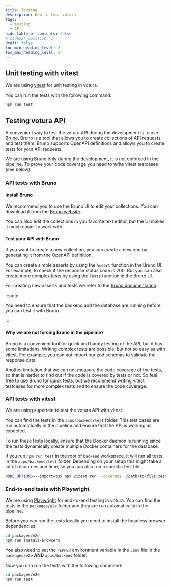 ```yaml
---
title: Testing
description: How to test votura
tags:
  - testing
  - API
hide_table_of_contents: false
# sidebar_position: 1
draft: false
toc_min_heading_level: 2
toc_max_heading_level: 3
---
```


## Unit testing with vitest

We are using [vitest](https://vitest.dev/) for unit testing in votura.

You can run the tests with the following command:

```bash
npm run test
```

## Testing votura API

A convenient way to test the votura API during the development is to use [Bruno](https://docs.usebruno.com).
Bruno is a tool that allows you to create collections of API requests and test them.
Bruno supports OpenAPI definitions and allows you to create tests for your API requests.

We are using Bruno only during the development, it is not enforced in the pipeline.
To prove your code coverage you need to write vitest testcases (see below).

### API tests with Bruno

#### Install Bruno

We recommend you to use the Bruno UI to edit your collections.
You can download it from the [Bruno website](https://www.usebruno.com/downloads).

You can also edit the collections in you favorite text editor, but the UI makes it much easier to work with.

#### Test your API with Bruno

If you want to create a new collection, you can create a new one by generating it from the OpenAPI definition.

You can create simple asserts by using the `Assert` function in the Bruno UI.
For example, to check if the response status code is 200.
But you can also create more complex tests by using the `Tests` function in the Bruno UI.

For creating new asserts and tests we refer to the [Bruno documentation](https://docs.usebruno.com/testing/tests/introduction).

:::note

You need to ensure that the backend and the database are running before you can test it with Bruno.

:::

#### Why we are not forcing Bruno in the pipeline?

Bruno is a convenient tool for quick and handy testing of the API, but it has some limitations.
Writing complex tests are possible, but not so easy as with vitest.
For example, you can not import our zod schemas to validate the response data.

Another limitation that we can not measure the code coverage of the tests, so that is harder to find out if the code is covered by tests or not.
So feel free to use Bruno for quick tests, but we recommend writing vitest testcases for more complex tests and to ensure the code coverage.

### API tests with vitest

We are using supertest to test the votura API with vitest.

You can find the tests in the `apps/backend/test` folder.
This test cases are run automatically in the pipeline and ensure that the API is working as expected.

To run these tests locally, ensure that the Docker daemon is running since the tests dynamically create multiple Docker containers for the database.

If you run `npm run test` in the root of `backend` workspace, it will run all tests in the `apps/backend/test` folder.
Depending on your setup this might take a lot of resources and time, so you can also run a specific test file:

```bash
NODE_OPTIONS=--import=tsx npx vitest run --coverage ./path/to/file.test.ts
```

### End-to-end tests with Playwright

We are using [Playwright](https://playwright.dev/) for end-to-end testing in votura.
You can find the tests in the `packages/e2e` folder and they are run automatically in the pipeline.

Before you can run the tests locally you need to install the headless browser dependencies:

```bash
cd packages/e2e
npm run install-browsers
```

You also need to set the `PEPPER` environment variable in the `.env` file in the `packages/e2e` **AND** `apps/backend` folder.

Now you can run the tests with the following command:

```bash
cd packages/e2e
npm run test
```
